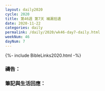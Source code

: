 ```yaml
---
layout: daily2020
cycle: 2020
title: 第46週 第7天 補漏拾遺
date: 2020-11-22
categories: daily
permalink: /daily/2020/wk46-day7-daily.html
weekNum: 46
dayNum: 7
---
```


{%- include BibleLinks2020.html -%}

### 禱告：

### 筆記與生活回應：
